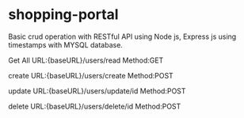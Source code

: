 # shopping-portal

Basic crud operation with RESTful API using Node js, Express js
using timestamps with MYSQL database.

Get All
URL:{baseURL}/users/read Method:GET

create
URL:{baseURL}/users/create Method:POST

update
URL:{baseURL}/users/update/id Method:POST

delete
URL:{baseURL}/users/delete/id Method:POST
